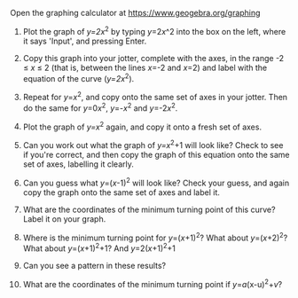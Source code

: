 

Open the graphing calculator at https://www.geogebra.org/graphing

1. Plot the graph of *y=2x*<sup>2</sup> by typing *y*=2*x*^2 into the box on the left, where it says 'Input', and pressing Enter.
1. Copy this graph into your jotter, complete with the axes, in the range -2 ≤ *x* ≤ 2 (that is, between the lines *x*=-2 and *x*=2) and label with the equation of the curve (*y=2x*<sup>2</sup>).
1. Repeat for *y*=*x*<sup>2</sup>, and copy onto the same set of axes in your jotter. Then do the same for *y*=0*x*<sup>2</sup>, *y*=-*x*<sup>2</sup> and *y*=-2*x*<sup>2</sup>.

1. Plot the graph of *y=x*<sup>2</sup> again, and copy it onto a fresh set of axes.
1. Can you work out what the graph of *y=x*<sup>2</sup>+1 will look like? Check to see if you're correct, and then copy the graph of this equation onto the same set of axes, labelling it clearly.
1. Can you guess what *y*=(*x*-1)<sup>2</sup> will look like? Check your guess, and again copy the graph onto the same set of axes and label it.
1. What are the coordinates of the minimum turning point of this curve? Label it on your graph.
1. Where is the minimum turning point for *y*=(*x*+1)<sup>2</sup>? What about *y*=(*x*+2)<sup>2</sup>? What about *y*=(*x*+1)<sup>2</sup>+1? And *y*=2(*x*+1)<sup>2</sup>+1
1. Can you see a pattern in these results?
1. What are the coordinates of the minimum turning point if *y*=*a*(x-u)<sup>2</sup>+*v*?
